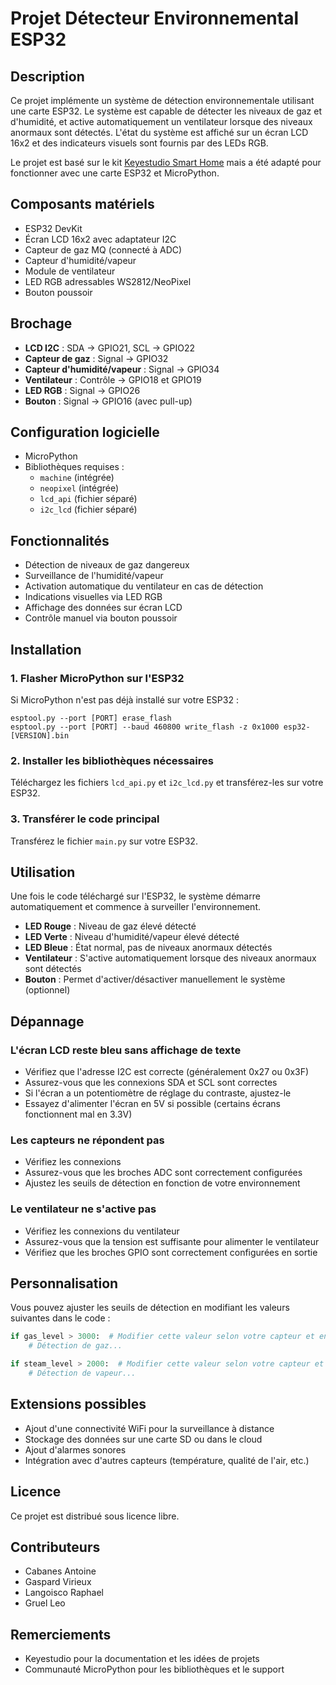 # Projet Détecteur Environnemental ESP32

## Description
Ce projet implémente un système de détection environnementale utilisant une carte ESP32. Le système est capable de détecter les niveaux de gaz et d'humidité, et active automatiquement un ventilateur lorsque des niveaux anormaux sont détectés. L'état du système est affiché sur un écran LCD 16x2 et des indicateurs visuels sont fournis par des LEDs RGB.

Le projet est basé sur le kit [Keyestudio Smart Home](https://docs.keyestudio.com/projects/KS5009/en/latest/docs/index.html) mais a été adapté pour fonctionner avec une carte ESP32 et MicroPython.

## Composants matériels
- ESP32 DevKit
- Écran LCD 16x2 avec adaptateur I2C
- Capteur de gaz MQ (connecté à ADC)
- Capteur d'humidité/vapeur
- Module de ventilateur
- LED RGB adressables WS2812/NeoPixel
- Bouton poussoir

## Brochage
- **LCD I2C** : SDA → GPIO21, SCL → GPIO22
- **Capteur de gaz** : Signal → GPIO32
- **Capteur d'humidité/vapeur** : Signal → GPIO34
- **Ventilateur** : Contrôle → GPIO18 et GPIO19
- **LED RGB** : Signal → GPIO26
- **Bouton** : Signal → GPIO16 (avec pull-up)

## Configuration logicielle
- MicroPython
- Bibliothèques requises :
  - `machine` (intégrée)
  - `neopixel` (intégrée)
  - `lcd_api` (fichier séparé)
  - `i2c_lcd` (fichier séparé)

## Fonctionnalités
- Détection de niveaux de gaz dangereux
- Surveillance de l'humidité/vapeur
- Activation automatique du ventilateur en cas de détection
- Indications visuelles via LED RGB
- Affichage des données sur écran LCD
- Contrôle manuel via bouton poussoir

## Installation

### 1. Flasher MicroPython sur l'ESP32
Si MicroPython n'est pas déjà installé sur votre ESP32 :
```
esptool.py --port [PORT] erase_flash
esptool.py --port [PORT] --baud 460800 write_flash -z 0x1000 esp32-[VERSION].bin
```

### 2. Installer les bibliothèques nécessaires
Téléchargez les fichiers `lcd_api.py` et `i2c_lcd.py` et transférez-les sur votre ESP32.

### 3. Transférer le code principal
Transférez le fichier `main.py` sur votre ESP32.

## Utilisation
Une fois le code téléchargé sur l'ESP32, le système démarre automatiquement et commence à surveiller l'environnement.

- **LED Rouge** : Niveau de gaz élevé détecté
- **LED Verte** : Niveau d'humidité/vapeur élevé détecté
- **LED Bleue** : État normal, pas de niveaux anormaux détectés
- **Ventilateur** : S'active automatiquement lorsque des niveaux anormaux sont détectés
- **Bouton** : Permet d'activer/désactiver manuellement le système (optionnel)

## Dépannage

### L'écran LCD reste bleu sans affichage de texte
- Vérifiez que l'adresse I2C est correcte (généralement 0x27 ou 0x3F)
- Assurez-vous que les connexions SDA et SCL sont correctes
- Si l'écran a un potentiomètre de réglage du contraste, ajustez-le
- Essayez d'alimenter l'écran en 5V si possible (certains écrans fonctionnent mal en 3.3V)

### Les capteurs ne répondent pas
- Vérifiez les connexions
- Assurez-vous que les broches ADC sont correctement configurées
- Ajustez les seuils de détection en fonction de votre environnement

### Le ventilateur ne s'active pas
- Vérifiez les connexions du ventilateur
- Assurez-vous que la tension est suffisante pour alimenter le ventilateur
- Vérifiez que les broches GPIO sont correctement configurées en sortie

## Personnalisation
Vous pouvez ajuster les seuils de détection en modifiant les valeurs suivantes dans le code :
```python
if gas_level > 3000:  # Modifier cette valeur selon votre capteur et environnement
    # Détection de gaz...

if steam_level > 2000:  # Modifier cette valeur selon votre capteur et environnement
    # Détection de vapeur...
```

## Extensions possibles
- Ajout d'une connectivité WiFi pour la surveillance à distance
- Stockage des données sur une carte SD ou dans le cloud
- Ajout d'alarmes sonores
- Intégration avec d'autres capteurs (température, qualité de l'air, etc.)

## Licence
Ce projet est distribué sous licence libre.

## Contributeurs
- Cabanes Antoine
- Gaspard Virieux
- Langoisco Raphael
- Gruel Leo

## Remerciements
- Keyestudio pour la documentation et les idées de projets
- Communauté MicroPython pour les bibliothèques et le support